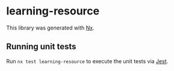 # learning-resource

This library was generated with [Nx](https://nx.dev).

## Running unit tests

Run `nx test learning-resource` to execute the unit tests via [Jest](https://jestjs.io).
